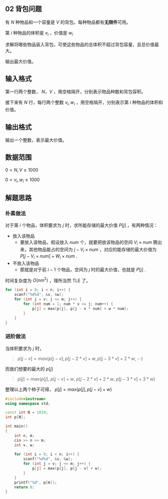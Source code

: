 ## 02 背包问题

有 $N$ 种物品和一个容量是 $V$ 的背包，每种物品都有**无限件**可用。

第 $i$ 种物品的体积是 $v_i$ ，价值是 $w_i$

求解将哪些物品装入背包，可使这些物品的总体积不超过背包容量，且总价值最大。

输出最大价值。

## 输入格式

第一行两个整数， $N，V$ ，用空格隔开，分别表示物品种数和背包容积。

接下来有 $N$ 行，每行两个整数 $v_i,w_i$ ，用空格隔开，分别表示第 $i$ 种物品的体积和价值。

## 输出格式

输出一个整数，表示最大价值。

## 数据范围

$0< N,V\le 1000$

$0< v_i,w_i\le 1000$

## 解题思路

### 朴素做法

对于第 $i$ 个物品，体积要求为 $j$ 时，求所能存储的最大价值 $P[j]$ ，有两种情况：

- 放入该物品
  - 要放入该物品，假设放入 $num$ 个，就要把放该物品的空间 $V_i\times num$ 腾出来，其他物品能占的空间为 $j-V_i\times num$ ，对应的能存储的最大价值为 $P[j-V_i\times num] + W_i\times num$ . 
- 不放入该物品
  - 那就是对于前 $i-1$ 个物品，空间为 $j$ 时的最大价值，也就是 $P[j]$ .
  
时间复杂度为 $O(nm^2)$ ，理所当然 TLE 了。

```cpp
for (int i = 0; i < n; i++) {
    scanf("%d%d", &v, &w);
    for (int j = v; j <= m; j++) {
        for (int num = 1; num * v <= j; num++) {
            p[j] = max(p[j], p[j - v * num] + w * num);  
        }
    }
}
```

### 进阶做法

当体积要求为 $j$ 时，

> $p[j - v] = max(p[j - v], p[j - 2 * v] + w, p[j - 3 * v] + 2 * w, \dotsm)$

而我们想要的最大的 $p[j]$ 

> $p[j]= max(p[j],\ p[j - v] + w,\ p[j - 2 * v] + 2 * w,\ p[j - 3 * v] + 3 * w)$

整理以上两个柿子可得， $p[j] = max(p[j], p[j-v]+w)$

```cpp
#include<iostream>
using namespace std;

const int N = 1010;
int p[N];

int main()
{
    int n, m;
    cin >> n >> m;
    int v, w;
    
    for (int i = 0; i < n; i++) {
        scanf("%d%d", &v, &w);
        for (int j = v; j <= m; j++) {
            p[j] = max(p[j], p[j - v] + w);  
        }
    }
    printf("%d", p[m]);
    return 0;
}
```
